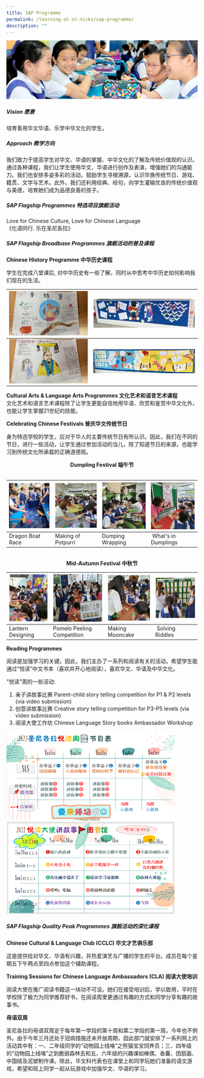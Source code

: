 ```yaml
---
title: SAP Programme
permalink: /learning-at-st-nicks/sap-programme/
description: ""
---
```

![](/images/01%20Banner%20Photos/learning-at-stnicks.jpg)

##### **Vision 愿景**

培育善用华文华语、乐学中华文化的学生。

##### **Approach 教学方向** 

我们致力于提高学生对华文、华语的掌握、中华文化的了解及传统价值观的认识。通过各种课程，我们让学生使用华文、华语进行创作及表演，增强她们的沟通能力。我们也安排多姿多彩的活动，鼓励学生寻根溯源，认识华族传统节日、游戏、籍贯、文学与艺术。此外，我们还利用经典、经句，向学生灌输优良的传统价值观与美德，培育她们成为品德良善的孩子。

##### **SAP Flagship Programmes 特选项目旗舰活动**  
Love for Chinese Culture, Love for Chinese Language   
《化语同行. 乐在圣尼各拉》

##### **SAP Flagship Broadbase Programmes 旗舰活动的普及课程**

**Chinese History Programme 中华历史课程**

学生在完成八堂课后, 对中华历史有一些了解，同时从中思考中华历史如何影响我们现在的生活。  

| ![](/images/02%20Learning%20@%20St%20Nicks/07%20SAP%20Programme/Picture%201.jpg) |![](/images/02%20Learning%20@%20St%20Nicks/07%20SAP%20Programme/Picture%203.jpg) |
| --- | --- |
| ![](/images/02%20Learning%20@%20St%20Nicks/07%20SAP%20Programme/Picture%202.jpg) | ![](/images/02%20Learning%20@%20St%20Nicks/07%20SAP%20Programme/Picture%204.png) |

**Cultural Arts & Language Arts Programmes 文化艺术和语言艺术课程**<br>
文化艺术和语言艺术课程除了让学生更能自信地用华语、欣赏和鉴赏中华文化外，也能让学生掌握21世纪的技能。

**Celebrating Chinese Festivals 普庆华文传统节日**

身为特选学校的学生，应对于华人的主要传统节日有所认识。因此，我们在不同的节日，进行一些活动，让学生通过参加活动的当儿，除了知道节日的来源，也能学习到传统文化所承载的正确道德观。


<div style="text-align:center"><a><b>Dumpling Festival 端午节</b></a></div>
<br>

| ![](/images/02%20Learning%20@%20St%20Nicks/07%20SAP%20Programme/Picture%205.png) | ![](/images/02%20Learning%20@%20St%20Nicks/07%20SAP%20Programme/Picture%206.png) | ![](/images/02%20Learning%20@%20St%20Nicks/07%20SAP%20Programme/Picture%207.png) | ![](/images/02%20Learning%20@%20St%20Nicks/07%20SAP%20Programme/Picture%208.png) |
| --- | --- | --- | --- |
| Dragon Boat Race | Making of Potpurri | Dumping Wrapping |  What's in Dumplings |
<br>

<div style="text-align:center"><a><b>Mid-Autumn Festival 中秋节</b></a></div>
	
| ![](/images/02%20Learning%20@%20St%20Nicks/07%20SAP%20Programme/Picture%209.png) | ![](/images/02%20Learning%20@%20St%20Nicks/07%20SAP%20Programme/Picture%2010.png) | ![](/images/02%20Learning%20@%20St%20Nicks/07%20SAP%20Programme/Picture%2011.png) | ![](/images/02%20Learning%20@%20St%20Nicks/07%20SAP%20Programme/Picture%2012.png) |
| --- | --- | --- | --- |
| Lantern Designing | Pomelo Peeling Competition | Making Mooncake |  Solving Riddles |


**Reading Programmes**

阅读是加强学习的关键。因此，我们主办了一系列和阅读有关的活动，希望学生能通过“悦读”中文书本（喜欢并开心地阅读），喜欢华文、华语及中华文化。

"悦读"周的一些活动:

1.  亲子讲故事比赛 Parent-child story telling competition for P1 & P2 levels (via video submission)
2.  创意讲故事比赛 Creative story telling competition for P3-P5 levels (via video submission)
3.  阅读大使工作坊 Chinese Language Story books Ambassador Workshop

![](/images/02%20Learning%20@%20St%20Nicks/07%20SAP%20Programme/Picture%2013.png)<br>![](/images/02%20Learning%20@%20St%20Nicks/07%20SAP%20Programme/Picture%2014.png)

##### **SAP Flagship Quality Peak Programmes 旗舰活动的深化课程**

**Chinese Cultural & Language Club (CCLC) 华文才艺俱乐部**

这是提供给对华文、华语有兴趣，并热爱演艺与广播的学生的平台。成员在每个星期五下午两点至四点参加这个辅助课程。

**Training Sessions for Chinese Language Ambassadors (CLA) 阅读大使培训**

阅读大使在推广阅读书籍这一块功不可没。她们在接受培训后，学以致用，平时在学校除了极力为同学推荐好书，在阅读周里更通过有趣的方式和同学分享有趣的故事书。

**母语双周**

圣尼各拉的母语双周定于每年第一学段的第十周和第二学段的第一周。今年也不例外。由于今年三月还处于冠病措施还未开放周期，因此部门就安排了一系列网上的活动其中有：一、二年级同学的“动物园上线咯”之熊猫宝宝饲养员；三、四年级的“动物园上线咯”之到脆弱森林去和五、六年级的兴趣课如棒偶、香囊、团扇画、中国结及泥塑制作课。除此，华文科代表也在课堂上和同学玩她们准备的语文游戏，希望和班上同学一起从玩游戏中加强华文、华语的学习。